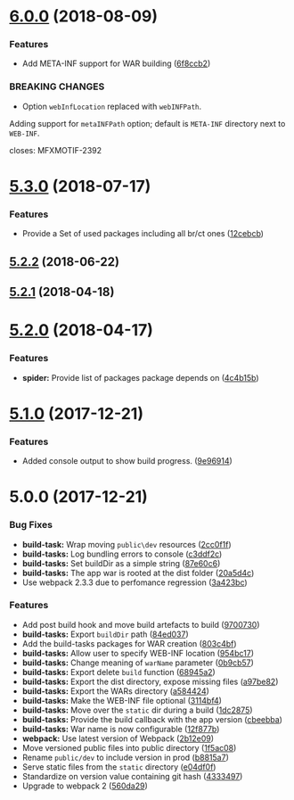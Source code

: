 <a name="6.0.0"></a>
# [6.0.0](https://github.com/caplin/caplin-dev-tools/compare/build-tasks@5.3.0...build-tasks@6.0.0) (2018-08-09)


### Features

* Add META-INF support for WAR building ([6f8ccb2](https://github.com/caplin/caplin-dev-tools/commit/6f8ccb2))


### BREAKING CHANGES

* Option `webInfLocation` replaced with
`webINFPath`.

Adding support for `metaINFPath` option; default is
`META-INF` directory next to `WEB-INF`.

closes: MFXMOTIF-2392



<a name="5.3.0"></a>
# [5.3.0](https://github.com/caplin/caplin-dev-tools/compare/build-tasks@5.2.2...build-tasks@5.3.0) (2018-07-17)


### Features

* Provide a Set of used packages including all br/ct ones ([12cebcb](https://github.com/caplin/caplin-dev-tools/commit/12cebcb))



<a name="5.2.2"></a>
## [5.2.2](https://github.com/caplin/caplin-dev-tools/compare/build-tasks@5.2.1...build-tasks@5.2.2) (2018-06-22)



<a name="5.2.1"></a>
## [5.2.1](https://github.com/caplin/caplin-dev-tools/compare/build-tasks@5.2.0...build-tasks@5.2.1) (2018-04-18)



<a name="5.2.0"></a>
# [5.2.0](https://github.com/caplin/caplin-dev-tools/compare/build-tasks@5.1.0...build-tasks@5.2.0) (2018-04-17)


### Features

* **spider:** Provide list of packages package depends on ([4c4b15b](https://github.com/caplin/caplin-dev-tools/commit/4c4b15b))



<a name="5.1.0"></a>
# [5.1.0](https://github.com/caplin/caplin-dev-tools/compare/build-tasks@5.0.0...build-tasks@5.1.0) (2017-12-21)


### Features

* Added console output to show build progress. ([9e96914](https://github.com/caplin/caplin-dev-tools/commit/9e96914))



<a name="5.0.0"></a>
# 5.0.0 (2017-12-21)


### Bug Fixes

* **build-task:** Wrap moving `public\dev` resources ([2cc0f1f](https://github.com/caplin/caplin-dev-tools/commit/2cc0f1f))
* **build-tasks:** Log bundling errors to console ([c3ddf2c](https://github.com/caplin/caplin-dev-tools/commit/c3ddf2c))
* **build-tasks:** Set buildDir as a simple string ([87e60c6](https://github.com/caplin/caplin-dev-tools/commit/87e60c6))
* **build-tasks:** The app war is rooted at the dist folder ([20a5d4c](https://github.com/caplin/caplin-dev-tools/commit/20a5d4c))
* Use webpack 2.3.3 due to perfomance regression ([3a423bc](https://github.com/caplin/caplin-dev-tools/commit/3a423bc))


### Features

* Add post build hook and move build artefacts to build ([9700730](https://github.com/caplin/caplin-dev-tools/commit/9700730))
* **build-tasks:** Export `buildDir` path ([84ed037](https://github.com/caplin/caplin-dev-tools/commit/84ed037))
* Add the build-tasks packages for WAR creation ([803c4bf](https://github.com/caplin/caplin-dev-tools/commit/803c4bf))
* **build-tasks:** Allow user to specify WEB-INF location ([954bc17](https://github.com/caplin/caplin-dev-tools/commit/954bc17))
* **build-tasks:** Change meaning of `warName` parameter ([0b9cb57](https://github.com/caplin/caplin-dev-tools/commit/0b9cb57))
* **build-tasks:** Export delete `build` function ([68945a2](https://github.com/caplin/caplin-dev-tools/commit/68945a2))
* **build-tasks:** Export the dist directory, expose missing files ([a97be82](https://github.com/caplin/caplin-dev-tools/commit/a97be82))
* **build-tasks:** Export the WARs directory ([a584424](https://github.com/caplin/caplin-dev-tools/commit/a584424))
* **build-tasks:** Make the WEB-INF file optional ([3114bf4](https://github.com/caplin/caplin-dev-tools/commit/3114bf4))
* **build-tasks:** Move over the `static` dir during a build ([1dc2875](https://github.com/caplin/caplin-dev-tools/commit/1dc2875))
* **build-tasks:** Provide the build callback with the app version ([cbeebba](https://github.com/caplin/caplin-dev-tools/commit/cbeebba))
* **build-tasks:** War name is now configurable ([12f877b](https://github.com/caplin/caplin-dev-tools/commit/12f877b))
* **webpack:** Use latest version of Webpack ([2b12e09](https://github.com/caplin/caplin-dev-tools/commit/2b12e09))
* Move versioned public files into public directory ([1f5ac08](https://github.com/caplin/caplin-dev-tools/commit/1f5ac08))
* Rename `public/dev` to include version in prod ([b8815a7](https://github.com/caplin/caplin-dev-tools/commit/b8815a7))
* Serve static files from the `static` directory ([e04df0f](https://github.com/caplin/caplin-dev-tools/commit/e04df0f))
* Standardize on version value containing git hash ([4333497](https://github.com/caplin/caplin-dev-tools/commit/4333497))
* Upgrade to webpack 2 ([560da29](https://github.com/caplin/caplin-dev-tools/commit/560da29))



